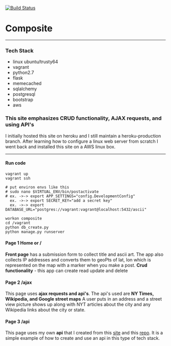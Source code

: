 [![Build Status](https://travis-ci.org/jreiher2003/Composite.svg?branch=master)](https://travis-ci.org/jreiher2003/Composite)
# Composite 
___


### Tech Stack 
* linux ubuntu/trusty64  
* vagrant  
* python2.7 
* flask 
* memecached  
* sqlalchemy
* postgresql 
* bootstrap 
* aws  


### This site emphasizes CRUD functionality, AJAX requests, and using API's
I initially hosted this site on heroku and I still maintain a heroku-production branch.  After learning how to configure a linux web server from scratch I went back and installed this site on a AWS linux box.  
_______
#### Run code  
`vagrant up`  
`vagrant ssh`  
```
# put environ envs like this
# sudo nano $VIRTUAL_ENV/bin/postactivate
# ex. ->-> export APP_SETTINGS="config.DevelopmentConfig"
  ex. ->-> export SECRET_KEY="add a secret key"
  ex. ->-> export DATABASE_URL="postgres://vagrant:vagrant@localhost:5432/ascii"
```
`workon composite`  
`cd /vagrant`  
`python db_create.py`  
`python manage.py runserver`  

#### Page 1 Home or /
**Front page** has a submission form to collect title and ascii art. The app also collects IP addresses and converts them to geoPts of lat, lon which is represented on the map with a marker when you make a post.
**Crud functionality** - this app can create read update and delete

#### Page 2 /ajax
This page uses **ajax requests and api's**.
The api's used are **NY Times, Wikipedia, and Google street maps**
A user puts in an address and a street view picture shows up along with NYT articles about the city and any Wikipedia links about the city or state.

#### Page 3 /api 
This page uses my own **api** that I created from this [site](http://adopt-puppy.herokuapp.com/api ) and this [repo](https://github.com/jreiher2003/Puppy-Adoption).  It is a simple example of how to create and use an api in this type of tech stack.  